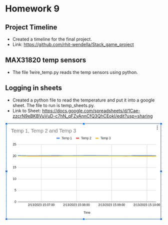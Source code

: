 # Homework 9

## Project Timeline
- Created a timeline for the final project.
- Link: https://github.com/rhit-wendella/Stack_game_project

## MAX31820 temp sensors
- The file 1wire_temp.py reads the temp sensors using python.

## Logging in sheets
- Created a python file to read the temperature and put it into a google sheet. The file to run is temp_sheets.py.
- Link to Sheet: https://docs.google.com/spreadsheets/d/1Cae-zzcrN9eBKBVuVuD-c7hN_qFZyAnnCfQ3QhCEokI/edit?usp=sharing

![Temp Graph](graph.png)